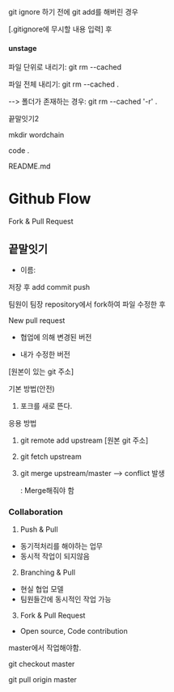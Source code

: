 git ignore 하기 전에 git add를 해버린 경우

[.gitignore에 무시할 내용 입력] 후

#### unstage

파일 단위로 내리기: git rm --cached <file name>

파일 전체 내리기: git rm --cached .

--> 폴더가 존재하는 경우: git rm --cached '-r' .



끝말잇기2

mkdir wordchain

code .

README.md

# Github Flow

Fork & Pull Request



## 끝말잇기

- 이름:

저장 후 add commit push

팀원이 팀장 repository에서 fork하여  파일 수정한 후

New pull request



- 협업에 의해 변경된 버전

- 내가 수정한 버전

[원본이 있는 git 주소]



기본 방법(안전)

1. 포크를 새로 뜬다.

응용 방법

1. git remote add upstream [원본 git 주소]
2. git fetch upstream
3. git merge upstream/master --> conflict 발생

   :  Merge해줘야 함



### Collaboration

1. Push & Pull

- 동기적처리를 해야하는 업무
- 동시적 작업이 되지않음

2. Branching & Pull

- 현실 협업 모델
- 팀원들간에 동시적인 작업 가능

3. Fork & Pull Request

- Open source, Code contribution



master에서 작업해야함.

git checkout master

git pull origin master

